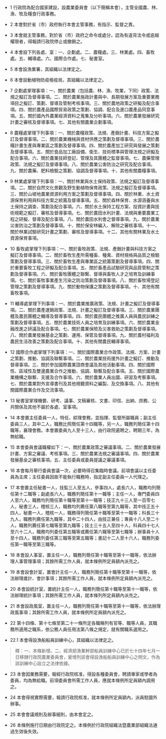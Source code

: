 * 1 行政院為配合國家建設，設農業委員會（以下簡稱本會），主管全國農、林、漁、牧及糧食行政事務。

* 2 本會對於省（市）政府執行本會主管事務，有指示、監督之責。

* 3 本會就主管事務，對於省（市）政府之命令或處分，認為有違背法令或逾越權限者，得報請行政院停止或撤銷之。

* 4 本會設下列各處、室：一、企劃處。二、農糧處。三、林業處。四、畜牧處。五、輔導處。六、國際合作處。七、秘書室。

* 5 本會設漁業署，其組織以法律定之。

* 6 本會設動植物防疫檢疫局，其組織以法律定之。

* 7 企劃處掌理事項：一、關於農業（包括農、林、漁、牧業，下同）政策、法規之擬訂及督導事項。二、關於農業施政計畫與中、長期發展方案及重要業務項目之擬訂、策劃、督導及管制考核事項。三、關於農地政策之研擬及配合事項。四、關於農產品國際貿易政策之策劃、協調、配合及進口農產品同意事項。五、關於國內外農業經濟資料之蒐集及分析事項。六、關於農業發展研究計畫之審核及督導事項。七、其他有關農業企劃事項。

* 8 農糧處掌理下列事項：一、關於農糧政策、法規、產銷計畫、科技方案之擬訂及督導事項。二、關於農業機械與資材供應之策劃及督導事項。三、關於農糧計畫生產與專業區之策劃及督導事項。四、關於農產加工研究與發展之策劃及督導事項。五、關於食品加工廠設備、衛生、技術標準與管理法規之研擬及配合事項。六、關於農業技師登記、管理及其團體之監督事項。七、農藥管理政策、法規之擬訂及督導事項。八、關於農業公害防治之研究及配合事項。九、關於農藥、肥料檢驗之策劃、協調及督導事項。十、其他有關農糧事項。

* 9 林業處掌理下列事項：一、關於林業與水土保持政策、法規之擬訂及督導事項。二、關於自然文化景觀及野生動植物保育政策、法規之擬訂及督導事項。三、關於山坡地農業資源利用方案之策劃及督導事項。四、關於林業、水土資源保育利用與科技方案之統籌及督導事項。五、關於森林保育、水源涵養與水土保持之調查、策劃及配合事項。六、關於水土保持工程方案、投資計畫與技術規範之擬訂、審核及督導事項。七、關於農田水利計畫、法規與重要農業工程之研擬、督導及配合事項。八、關於農田水利會之督導事項。九、關於農業災害防治之策劃及督導事項。十、關於保安林編入、解除之審核事項。十一、關於林業試驗研究計畫之策劃、審核及督導事項。十二、其他有關林業及水土資源保育事項。

* 10 畜牧處掌理下列事項：一、關於畜牧政策、法規、產銷計畫與科技方案之擬訂及督導事項。二、關於畜牧生產所需種畜、種禽、資材規格與品質之檢驗策劃及督導事項。三、關於畜牧生產與專業區之統籌策劃及督導事項。四、關於重要畜牧工程之研擬及配合事項。五、關於畜產品試驗研究與品質管制之策劃及督導事項。六、關於畜牧團體之聯繫、督導與畜牧人才之培育及訓練事項。七、關於畜牧事業產生污染之防治策劃及督導事項。八、關於畜牧場登記管理之策劃及督導事項。九、關於動物保護之策劃及督導事項。十、其他有關畜牧事項。

* 11 輔導處掌理下列事項：一、關於農業推廣政策、法規、計畫之擬訂及督導事項。二、關於農產運銷政策、法規、計畫之擬訂及督導事項。三、關於農業團體及農民團體之輔導及督導事項。四、關於農民團體之推廣人員與農民訓練之策劃及督導事項。五、關於農業技術人員之培育及訓練事項。六、關於農業金融改進之研議及配合事項。七、關於農業保險及災害救助之策劃及督導事項。八、關於農業發展基金之策劃、運用、保管及督導事項。九、關於農村福利及農民生活改善之策劃及配合事項。十、其他有關農民輔導事項。

* 12 國際合作處掌理下列事項：一、關於國際農業合作政策、法規、方案、計畫之策劃、推動、協調及聯繫事項。二、關於農業技術援外計畫之擬訂、推動及督導事項。三、關於參加國際農業諮商會議及其他活動事項。四、關於國際性、區域性及雙邊農業合作之推動、協調、聯繫及配合事項。五、關於國際農業機構之聯繫、支援及合作事項。六、關於農業人員出國、研習及考察事項。七、關於農業對外宣導書刊及其他視聽資料之編製、及交換事項。八、其他有關國際農業合作及交流事項。

* 13 秘書室掌理機要、研考、議事、文稿審核、文書、印信、出納、庶務、公共關係及其他不屬於各處、室事項。

* 14 本會置主任委員一人，特任，綜理會務，並指揮、監督所屬職員；副主任委員三人，其中二人，職務比照簡任第十四職等，另一人，職務列簡任第十四職等，襄理會務。本會置委員九人至十三人，由行政院遴聘之，聘期三年，為無給職。

* 15 本會委員會議職權如下：一、關於農業政策之審議事項。二、關於農業發展計畫、方案之審議、考核事項。三、關於農業法規之審議事項。四、關於農業發展基金之審核事項。五、主任委員或委員提議之審議事項。

* 16 本會每月舉行委員會議一次，必要時得召集臨時會議。前項會議以主任委員為主席；主任委員因故不能執行職務時，指定副主任委員一人代理之。

* 17 本會置主任秘書一人，技監三人至五人，參事四人，處長六人，職務均列簡任第十二職等；副處長六人，職務列簡任第十一職等；主任一人，專門委員四人至六人，職務均列簡任第十職等至第十一職等；技正九十三人至一百零七人，秘書三人，稽核三人，職務均列薦任第八職等至第九職等，其中技正五十四人，秘書一人，稽核一人，職務得列簡任第十職等至第十一職等；科長三十九人，職務列薦任第九職等，其中二十四人，由技正兼任；專員十八人至二十人，職務列薦任第七職等至第九職等；技士三十五人至四十人，科員四十七人至六十二人，職務均列委任第五職等或薦任第六職等至第七職等；辦事員十人至十四人，職務列委任第三職等至第五職等；書記十二人至十六人，職務列委任第一職等至第三職等。

* 18 本會設人事室，置主任一人，職務列簡任第十職等至第十一職等，依法辦理人事管理事項；其餘所需工作人員，就本條例所定員額內派充之。

* 19 本會設會計室，置會計主任一人，職務列簡任第十職等至第十一職等，依法辦理歲計、會計事項；其餘所需工作人員，就本條例所定員額內派充之。

* 20 本會設統計室，置統計主任一人，職務列簡任第十職等至第十一職等，依法辦理統計事項；其餘所需工作人員，就本條列所定員額內派充之。

* 21 本會設政風室，置主任一人，職務列簡任第十職等至第十一職等，依法辦理政風事項；其餘所需工作人員，就本條例所定員額內派充之。

* 22 第十四條、第十七條至第二十一條所定各職稱列有官等、職等人員，其職務所適用之職系，依公務人員任用法第八條之規定，就有關職系選用之。

* 22.1 本會得設漁船船員訓練中心，其組織以法律定之。

> 釋：一、本條新增。二、經濟部漁業幹部船員訓練中心已於七十四年七月一日移隸行政院農業委員會，爰增列該會得設漁船船員訓練中心之明文，作為該訓練中心設立之法律依據。

* 23 本會因業務需要，報經行政院核准，得設各種委員會，聘請專家或學者為委員，均為無給職。前項委員會所需工作人員，應就本條例所定員額內調用之。

* 24 本會得視實際需要，報請行政院核准，就本條例所定員額內，派員駐國外辦事。

* 25 本會會議規則及辦事細則，由本會定之。

* 26 本條例施行日期由行政院定之。本條例於行政院組織法暨農業部組織法通過生效後失效。

